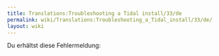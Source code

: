 ```yaml
---
title: Translations:Troubleshooting a Tidal install/33/de
permalink: wiki/Translations:Troubleshooting_a_Tidal_install/33/de/
layout: wiki
---
```


Du erhältst diese Fehlermeldung:
